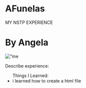 # AFunelas
<!DOCTYPE html>
<html>
<head>
MY NSTP EXPERIENCE
</head>
<body>
<h1> By Angela </h1>
<img id=”C:\Users\ECCE-PC23\Documents\Angela” src="C:\Users\ECCE-PC23\Documents\Angela\Gela.jpg"
alt=”me and my mentors”>

<p> Describe experience: </p>
<ul> Things I Learned:
<li> i learned how to create a html file </li>
</ul>
</html>
